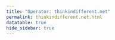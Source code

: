 ```yaml
---
title: "Operator: thinkindifferent.net"
permalink: thinkindifferent.net.html
datatable: true
hide_sidebar: true
---
```


<div>                        <script type="text/javascript">window.PlotlyConfig = {MathJaxConfig: 'local'};</script>
        <script src="https://cdn.plot.ly/plotly-latest.min.js"></script>                <div id="beed78d5-9314-4ad2-8fa7-73474fcd29b1" class="plotly-graph-div" style="height:100%; width:100%;"></div>            <script type="text/javascript">                                    window.PLOTLYENV=window.PLOTLYENV || {};                                    if (document.getElementById("beed78d5-9314-4ad2-8fa7-73474fcd29b1")) {                    Plotly.newPlot(                        "beed78d5-9314-4ad2-8fa7-73474fcd29b1",                        [{"name": "exit probability (%)", "type": "scatter", "x": ["2020-06-29T13:00:00", "2020-06-30T23:00:00", "2020-07-01T23:00:00", "2020-07-02T23:00:00", "2020-07-03T23:00:00", "2020-07-04T23:00:00", "2020-07-05T23:00:00", "2020-07-06T23:00:00", "2020-07-07T23:00:00", "2020-07-08T23:00:00", "2020-07-09T23:00:00", "2020-07-10T23:00:00", "2020-07-11T23:00:00", "2020-07-12T23:00:00", "2020-07-13T23:00:00", "2020-07-14T23:00:00", "2020-07-15T23:00:00", "2020-07-16T23:00:00", "2020-07-17T23:00:00", "2020-07-18T23:00:00", "2020-07-19T00:00:00", "2020-07-20T00:00:00", "2020-07-21T00:00:00", "2020-07-22T00:00:00", "2020-07-23T00:00:00", "2020-07-24T00:00:00", "2020-07-25T23:00:00", "2020-07-26T23:00:00", "2020-07-27T23:00:00", "2020-07-28T23:00:00", "2020-07-29T23:00:00", "2020-07-30T23:00:00", "2020-07-31T22:00:00", "2020-08-01T22:00:00", "2020-08-02T20:00:00", "2020-08-03T21:00:00", "2020-08-04T09:00:00", "2020-08-04T20:00:00", "2020-08-05T22:00:00", "2020-08-06T07:00:00", "2020-08-07T16:00:00", "2020-08-08T07:00:00", "2020-08-09T22:00:00", "2020-08-10T15:00:00", "2020-08-11T15:00:00", "2020-08-12T17:00:00", "2020-08-13T15:00:00", "2020-08-14T10:00:00", "2020-08-15T06:00:00", "2020-08-16T07:00:00", "2020-08-17T19:00:00", "2020-08-18T16:00:00", "2020-08-19T15:00:00", "2020-08-20T15:00:00", "2020-08-21T06:00:00", "2020-08-22T19:00:00", "2020-08-23T09:00:00", "2020-08-24T18:00:00", "2020-08-25T15:00:00", "2020-08-26T18:00:00", "2020-08-27T14:00:00", "2020-08-28T20:00:00", "2020-08-29T12:00:00", "2020-08-30T12:00:00", "2020-08-31T19:00:00", "2020-09-01T14:00:00", "2020-09-02T08:00:00", "2020-09-03T08:00:00", "2020-09-04T10:00:00", "2020-09-05T06:00:00", "2020-09-06T12:00:00", "2020-09-08T13:00:00", "2020-09-09T18:00:00", "2020-09-10T18:00:00", "2020-09-11T10:00:00", "2020-09-12T06:00:00", "2020-09-13T06:00:00", "2020-09-14T15:00:00", "2020-09-15T14:00:00", "2020-09-16T14:00:00", "2020-09-17T16:00:00", "2020-09-18T06:00:00", "2020-09-19T15:00:00", "2020-09-20T07:00:00", "2020-09-21T16:00:00", "2020-09-22T17:00:00", "2020-12-01T16:00:00", "2020-12-02T16:00:00", "2020-12-03T17:00:00", "2020-12-04T20:00:00", "2020-12-05T15:00:00", "2020-12-06T17:00:00", "2020-12-07T17:00:00", "2020-12-09T16:00:00", "2020-12-10T16:00:00", "2020-12-11T20:00:00", "2020-12-12T07:00:00", "2020-12-13T09:00:00", "2020-12-14T17:00:00", "2020-12-16T19:00:00", "2020-12-19T10:00:00", "2020-12-20T13:00:00", "2020-12-22T22:00:00", "2020-12-24T12:00:00", "2020-12-25T12:00:00", "2020-12-26T11:00:00", "2020-12-27T21:00:00", "2020-12-28T12:00:00", "2020-12-29T10:00:00", "2020-12-30T22:00:00", "2020-12-31T14:00:00", "2021-01-01T11:00:00", "2021-01-02T08:00:00", "2021-01-03T11:00:00", "2021-01-04T09:00:00", "2021-01-05T10:00:00", "2021-01-07T16:00:00", "2021-01-08T19:00:00", "2021-01-09T14:00:00", "2021-01-10T17:00:00", "2021-01-11T15:00:00", "2021-01-12T17:00:00", "2021-01-13T17:00:00", "2021-01-14T23:00:00", "2021-01-15T16:00:00", "2021-01-16T16:00:00", "2021-01-17T08:00:00", "2021-01-18T16:00:00", "2021-01-19T18:00:00", "2021-01-20T17:00:00", "2021-01-21T19:00:00", "2021-01-22T17:00:00", "2021-01-23T08:00:00", "2021-01-24T08:00:00", "2021-01-25T17:00:00", "2021-01-26T16:00:00", "2021-01-27T18:00:00", "2021-01-28T22:00:00", "2021-01-29T21:00:00", "2021-01-30T06:00:00", "2021-01-31T09:00:00", "2021-02-01T19:00:00", "2021-02-02T19:00:00", "2021-02-03T17:00:00", "2021-02-04T19:00:00", "2021-02-05T20:00:00", "2021-02-06T08:00:00", "2021-02-07T08:00:00", "2021-02-08T17:00:00", "2021-02-09T20:00:00", "2021-02-10T20:00:00", "2021-02-11T17:00:00", "2021-02-12T17:00:00", "2021-02-13T09:00:00", "2021-02-14T17:00:00", "2021-02-15T18:00:00", "2021-02-16T16:00:00", "2021-02-17T17:00:00", "2021-02-18T18:00:00", "2021-02-19T20:00:00", "2021-02-20T08:00:00", "2021-02-21T19:00:00", "2021-02-22T15:00:00", "2021-02-23T19:00:00", "2021-02-24T18:00:00", "2021-02-25T20:00:00", "2021-02-26T19:00:00", "2021-02-27T09:00:00", "2021-02-28T09:00:00", "2021-03-01T17:00:00", "2021-03-02T18:00:00", "2021-03-03T19:00:00", "2021-03-04T20:00:00", "2021-03-05T14:00:00", "2021-03-06T08:00:00", "2021-03-07T10:00:00", "2021-03-08T20:00:00", "2021-03-09T21:00:00", "2021-03-10T18:00:00", "2021-03-11T20:00:00", "2021-03-13T10:00:00", "2021-03-14T09:00:00", "2021-03-15T17:00:00", "2021-03-16T17:00:00", "2021-03-17T19:00:00", "2021-03-18T18:00:00", "2021-03-19T23:00:00", "2021-03-20T17:00:00", "2021-03-21T08:00:00", "2021-03-22T19:00:00", "2021-03-23T19:00:00", "2021-03-24T18:00:00", "2021-03-25T20:00:00", "2021-03-26T21:00:00", "2021-03-27T07:00:00", "2021-03-28T09:00:00", "2021-03-29T18:00:00", "2021-03-30T17:00:00", "2021-03-31T18:00:00", "2021-04-01T17:00:00", "2021-04-02T18:00:00", "2021-04-03T10:00:00", "2021-04-04T17:00:00", "2021-04-05T09:00:00", "2021-04-06T16:00:00", "2021-04-07T19:00:00", "2021-04-08T15:00:00", "2021-04-09T16:00:00", "2021-04-10T07:00:00", "2021-04-11T07:00:00", "2021-04-12T16:00:00", "2021-04-13T14:00:00", "2021-04-14T16:00:00", "2021-04-15T14:00:00", "2021-04-16T17:00:00", "2021-04-17T06:00:00", "2021-04-18T15:00:00", "2021-04-19T15:00:00", "2021-04-20T16:00:00", "2021-04-21T15:00:00"], "xaxis": "x", "y": [0.0, null, null, null, null, null, null, null, null, null, null, null, null, null, null, null, null, null, null, null, null, null, null, null, null, null, null, null, null, null, null, null, null, null, null, null, null, null, null, 0.0, null, 0.0, null, null, null, null, null, null, 0.0, 0.0, null, null, null, null, 0.0, null, 0.0, null, null, null, null, null, null, null, null, null, 0.0, null, null, 0.0, null, null, null, null, null, 0.0, 0.0, null, null, null, null, null, null, null, null, null, 0.0, 0.0, 0.0, 0.0, 0.0, 0.0, 0.0, 0.0, 0.0, 0.0, 0.0, 0.0, 0.0, 0.0, 0.0, 0.0, 0.0, 0.0, 0.0, 0.0, 0.0, 0.0, 0.0, 0.0, 0.0, 0.0, 0.0, 0.0, 0.0, 0.0, 0.0, 0.0, 0.0, 0.0, 0.0, 0.0, 0.0, 0.0, 0.0, 0.0, 0.0, 0.0, 0.0, 0.0, 0.0, 0.0, 0.0, 0.0, 0.0, 0.0, 0.0, 0.0, 0.0, 0.0, 0.0, 0.0, 0.0, 0.0, 0.0, 0.0, 0.0, 0.0, 0.0, 0.0, 0.0, 0.0, 0.0, 0.0, 0.0, 0.0, 0.0, 0.0, 0.0, 0.0, 0.0, 0.0, 0.0, 0.0, 0.0, 0.0, 0.0, 0.0, 0.0, 0.0, 0.0, 0.0, 0.0, 0.0, 0.0, 0.0, 0.0, 0.0, 0.0, 0.0, 0.0, 0.0, 0.0, 0.0, 0.0, 0.0, 0.0, 0.0, 0.0, 0.0, 0.0, 0.0, 0.0, 0.0, 0.0, 0.0, 0.0, 0.0, 0.0, 0.0, 0.0, 0.0, 0.0, 0.0, 0.0, 0.0, 0.0, 0.0, 0.0, 0.0, 0.0, 0.0, 0.0, 0.0, 0.0, 0.0, 0.0, 0.0, 0.0, 0.0], "yaxis": "y"}, {"name": "guard probability (%)", "type": "scatter", "x": ["2020-06-29T13:00:00", "2020-06-30T23:00:00", "2020-07-01T23:00:00", "2020-07-02T23:00:00", "2020-07-03T23:00:00", "2020-07-04T23:00:00", "2020-07-05T23:00:00", "2020-07-06T23:00:00", "2020-07-07T23:00:00", "2020-07-08T23:00:00", "2020-07-09T23:00:00", "2020-07-10T23:00:00", "2020-07-11T23:00:00", "2020-07-12T23:00:00", "2020-07-13T23:00:00", "2020-07-14T23:00:00", "2020-07-15T23:00:00", "2020-07-16T23:00:00", "2020-07-17T23:00:00", "2020-07-18T23:00:00", "2020-07-19T00:00:00", "2020-07-20T00:00:00", "2020-07-21T00:00:00", "2020-07-22T00:00:00", "2020-07-23T00:00:00", "2020-07-24T00:00:00", "2020-07-25T23:00:00", "2020-07-26T23:00:00", "2020-07-27T23:00:00", "2020-07-28T23:00:00", "2020-07-29T23:00:00", "2020-07-30T23:00:00", "2020-07-31T22:00:00", "2020-08-01T22:00:00", "2020-08-02T20:00:00", "2020-08-03T21:00:00", "2020-08-04T09:00:00", "2020-08-04T20:00:00", "2020-08-05T22:00:00", "2020-08-06T07:00:00", "2020-08-07T16:00:00", "2020-08-08T07:00:00", "2020-08-09T22:00:00", "2020-08-10T15:00:00", "2020-08-11T15:00:00", "2020-08-12T17:00:00", "2020-08-13T15:00:00", "2020-08-14T10:00:00", "2020-08-15T06:00:00", "2020-08-16T07:00:00", "2020-08-17T19:00:00", "2020-08-18T16:00:00", "2020-08-19T15:00:00", "2020-08-20T15:00:00", "2020-08-21T06:00:00", "2020-08-22T19:00:00", "2020-08-23T09:00:00", "2020-08-24T18:00:00", "2020-08-25T15:00:00", "2020-08-26T18:00:00", "2020-08-27T14:00:00", "2020-08-28T20:00:00", "2020-08-29T12:00:00", "2020-08-30T12:00:00", "2020-08-31T19:00:00", "2020-09-01T14:00:00", "2020-09-02T08:00:00", "2020-09-03T08:00:00", "2020-09-04T10:00:00", "2020-09-05T06:00:00", "2020-09-06T12:00:00", "2020-09-08T13:00:00", "2020-09-09T18:00:00", "2020-09-10T18:00:00", "2020-09-11T10:00:00", "2020-09-12T06:00:00", "2020-09-13T06:00:00", "2020-09-14T15:00:00", "2020-09-15T14:00:00", "2020-09-16T14:00:00", "2020-09-17T16:00:00", "2020-09-18T06:00:00", "2020-09-19T15:00:00", "2020-09-20T07:00:00", "2020-09-21T16:00:00", "2020-09-22T17:00:00", "2020-12-01T16:00:00", "2020-12-02T16:00:00", "2020-12-03T17:00:00", "2020-12-04T20:00:00", "2020-12-05T15:00:00", "2020-12-06T17:00:00", "2020-12-07T17:00:00", "2020-12-09T16:00:00", "2020-12-10T16:00:00", "2020-12-11T20:00:00", "2020-12-12T07:00:00", "2020-12-13T09:00:00", "2020-12-14T17:00:00", "2020-12-16T19:00:00", "2020-12-19T10:00:00", "2020-12-20T13:00:00", "2020-12-22T22:00:00", "2020-12-24T12:00:00", "2020-12-25T12:00:00", "2020-12-26T11:00:00", "2020-12-27T21:00:00", "2020-12-28T12:00:00", "2020-12-29T10:00:00", "2020-12-30T22:00:00", "2020-12-31T14:00:00", "2021-01-01T11:00:00", "2021-01-02T08:00:00", "2021-01-03T11:00:00", "2021-01-04T09:00:00", "2021-01-05T10:00:00", "2021-01-07T16:00:00", "2021-01-08T19:00:00", "2021-01-09T14:00:00", "2021-01-10T17:00:00", "2021-01-11T15:00:00", "2021-01-12T17:00:00", "2021-01-13T17:00:00", "2021-01-14T23:00:00", "2021-01-15T16:00:00", "2021-01-16T16:00:00", "2021-01-17T08:00:00", "2021-01-18T16:00:00", "2021-01-19T18:00:00", "2021-01-20T17:00:00", "2021-01-21T19:00:00", "2021-01-22T17:00:00", "2021-01-23T08:00:00", "2021-01-24T08:00:00", "2021-01-25T17:00:00", "2021-01-26T16:00:00", "2021-01-27T18:00:00", "2021-01-28T22:00:00", "2021-01-29T21:00:00", "2021-01-30T06:00:00", "2021-01-31T09:00:00", "2021-02-01T19:00:00", "2021-02-02T19:00:00", "2021-02-03T17:00:00", "2021-02-04T19:00:00", "2021-02-05T20:00:00", "2021-02-06T08:00:00", "2021-02-07T08:00:00", "2021-02-08T17:00:00", "2021-02-09T20:00:00", "2021-02-10T20:00:00", "2021-02-11T17:00:00", "2021-02-12T17:00:00", "2021-02-13T09:00:00", "2021-02-14T17:00:00", "2021-02-15T18:00:00", "2021-02-16T16:00:00", "2021-02-17T17:00:00", "2021-02-18T18:00:00", "2021-02-19T20:00:00", "2021-02-20T08:00:00", "2021-02-21T19:00:00", "2021-02-22T15:00:00", "2021-02-23T19:00:00", "2021-02-24T18:00:00", "2021-02-25T20:00:00", "2021-02-26T19:00:00", "2021-02-27T09:00:00", "2021-02-28T09:00:00", "2021-03-01T17:00:00", "2021-03-02T18:00:00", "2021-03-03T19:00:00", "2021-03-04T20:00:00", "2021-03-05T14:00:00", "2021-03-06T08:00:00", "2021-03-07T10:00:00", "2021-03-08T20:00:00", "2021-03-09T21:00:00", "2021-03-10T18:00:00", "2021-03-11T20:00:00", "2021-03-13T10:00:00", "2021-03-14T09:00:00", "2021-03-15T17:00:00", "2021-03-16T17:00:00", "2021-03-17T19:00:00", "2021-03-18T18:00:00", "2021-03-19T23:00:00", "2021-03-20T17:00:00", "2021-03-21T08:00:00", "2021-03-22T19:00:00", "2021-03-23T19:00:00", "2021-03-24T18:00:00", "2021-03-25T20:00:00", "2021-03-26T21:00:00", "2021-03-27T07:00:00", "2021-03-28T09:00:00", "2021-03-29T18:00:00", "2021-03-30T17:00:00", "2021-03-31T18:00:00", "2021-04-01T17:00:00", "2021-04-02T18:00:00", "2021-04-03T10:00:00", "2021-04-04T17:00:00", "2021-04-05T09:00:00", "2021-04-06T16:00:00", "2021-04-07T19:00:00", "2021-04-08T15:00:00", "2021-04-09T16:00:00", "2021-04-10T07:00:00", "2021-04-11T07:00:00", "2021-04-12T16:00:00", "2021-04-13T14:00:00", "2021-04-14T16:00:00", "2021-04-15T14:00:00", "2021-04-16T17:00:00", "2021-04-17T06:00:00", "2021-04-18T15:00:00", "2021-04-19T15:00:00", "2021-04-20T16:00:00", "2021-04-21T15:00:00"], "xaxis": "x", "y": [0.0, null, null, null, null, null, null, null, null, null, null, null, null, null, null, null, null, null, null, null, null, null, null, null, null, null, null, null, null, null, null, null, null, null, null, null, null, null, null, 0.0, null, 0.0, null, null, null, null, null, null, 0.0, 0.0, null, null, null, null, 0.0, null, 0.0, null, null, null, null, null, null, null, null, null, 0.0, null, null, 0.0, null, null, null, null, null, 0.0, 0.0, null, null, null, null, null, null, null, null, null, 0.0, 0.0, 0.0, 0.0, 0.0, 0.0, 0.0, 0.0, 0.0, 0.0, 0.0, 0.0, 0.0, 0.0, 0.0, 0.0, 0.0, 0.0, 0.0, 0.0, 0.0, 0.0, 0.0, 0.0, 0.0, 0.0, 0.0, 0.0, 0.0, 0.0, 0.0, 0.0, 0.0, 0.0, 0.0, 0.0, 0.0, 0.0, 0.0, 0.0, 0.0, 0.0, 0.0, 0.0, 0.0, 0.0, 0.0, 0.0, 0.0, 0.0, 0.0, 0.0, 0.0, 0.0, 0.0, 0.0, 0.0, 0.0, 0.0, 0.0, 0.0, 0.0, 0.0, 0.0, 0.0, 0.0, 0.0, 0.0, 0.0, 0.0, 0.0, 0.0, 0.0, 0.0, 0.0, 0.0, 0.0, 0.0, 0.0, 0.0, 0.0, 0.0, 0.0, 0.0, 0.0, 0.0, 0.0, 0.0, 0.0, 0.0, 0.0, 0.0, 0.0, 0.0, 0.0, 0.0, 0.0, 0.0, 0.0, 0.0, 0.0, 0.0, 0.0, 0.0, 0.0, 0.0, 0.0, 0.0, 0.0, 0.0, 0.0, 0.0, 0.0, 0.0, 0.0, 0.0, 0.0, 0.0, 0.0, 0.0, 0.0, 0.0, 0.0, 0.0, 0.0, 0.0, 0.0, 0.0, 0.0, 0.0, 0.0, 0.0, 0.0, 0.0], "yaxis": "y"}, {"name": "advertised bandwidth", "type": "scatter", "x": ["2020-06-29T13:00:00", "2020-06-30T23:00:00", "2020-07-01T23:00:00", "2020-07-02T23:00:00", "2020-07-03T23:00:00", "2020-07-04T23:00:00", "2020-07-05T23:00:00", "2020-07-06T23:00:00", "2020-07-07T23:00:00", "2020-07-08T23:00:00", "2020-07-09T23:00:00", "2020-07-10T23:00:00", "2020-07-11T23:00:00", "2020-07-12T23:00:00", "2020-07-13T23:00:00", "2020-07-14T23:00:00", "2020-07-15T23:00:00", "2020-07-16T23:00:00", "2020-07-17T23:00:00", "2020-07-18T23:00:00", "2020-07-19T00:00:00", "2020-07-20T00:00:00", "2020-07-21T00:00:00", "2020-07-22T00:00:00", "2020-07-23T00:00:00", "2020-07-24T00:00:00", "2020-07-25T23:00:00", "2020-07-26T23:00:00", "2020-07-27T23:00:00", "2020-07-28T23:00:00", "2020-07-29T23:00:00", "2020-07-30T23:00:00", "2020-07-31T22:00:00", "2020-08-01T22:00:00", "2020-08-02T20:00:00", "2020-08-03T21:00:00", "2020-08-04T09:00:00", "2020-08-04T20:00:00", "2020-08-05T22:00:00", "2020-08-06T07:00:00", "2020-08-07T16:00:00", "2020-08-08T07:00:00", "2020-08-09T22:00:00", "2020-08-10T15:00:00", "2020-08-11T15:00:00", "2020-08-12T17:00:00", "2020-08-13T15:00:00", "2020-08-14T10:00:00", "2020-08-15T06:00:00", "2020-08-16T07:00:00", "2020-08-17T19:00:00", "2020-08-18T16:00:00", "2020-08-19T15:00:00", "2020-08-20T15:00:00", "2020-08-21T06:00:00", "2020-08-22T19:00:00", "2020-08-23T09:00:00", "2020-08-24T18:00:00", "2020-08-25T15:00:00", "2020-08-26T18:00:00", "2020-08-27T14:00:00", "2020-08-28T20:00:00", "2020-08-29T12:00:00", "2020-08-30T12:00:00", "2020-08-31T19:00:00", "2020-09-01T14:00:00", "2020-09-02T08:00:00", "2020-09-03T08:00:00", "2020-09-04T10:00:00", "2020-09-05T06:00:00", "2020-09-06T12:00:00", "2020-09-08T13:00:00", "2020-09-09T18:00:00", "2020-09-10T18:00:00", "2020-09-11T10:00:00", "2020-09-12T06:00:00", "2020-09-13T06:00:00", "2020-09-14T15:00:00", "2020-09-15T14:00:00", "2020-09-16T14:00:00", "2020-09-17T16:00:00", "2020-09-18T06:00:00", "2020-09-19T15:00:00", "2020-09-20T07:00:00", "2020-09-21T16:00:00", "2020-09-22T17:00:00", "2020-12-01T16:00:00", "2020-12-02T16:00:00", "2020-12-03T17:00:00", "2020-12-04T20:00:00", "2020-12-05T15:00:00", "2020-12-06T17:00:00", "2020-12-07T17:00:00", "2020-12-09T16:00:00", "2020-12-10T16:00:00", "2020-12-11T20:00:00", "2020-12-12T07:00:00", "2020-12-13T09:00:00", "2020-12-14T17:00:00", "2020-12-16T19:00:00", "2020-12-19T10:00:00", "2020-12-20T13:00:00", "2020-12-22T22:00:00", "2020-12-24T12:00:00", "2020-12-25T12:00:00", "2020-12-26T11:00:00", "2020-12-27T21:00:00", "2020-12-28T12:00:00", "2020-12-29T10:00:00", "2020-12-30T22:00:00", "2020-12-31T14:00:00", "2021-01-01T11:00:00", "2021-01-02T08:00:00", "2021-01-03T11:00:00", "2021-01-04T09:00:00", "2021-01-05T10:00:00", "2021-01-07T16:00:00", "2021-01-08T19:00:00", "2021-01-09T14:00:00", "2021-01-10T17:00:00", "2021-01-11T15:00:00", "2021-01-12T17:00:00", "2021-01-13T17:00:00", "2021-01-14T23:00:00", "2021-01-15T16:00:00", "2021-01-16T16:00:00", "2021-01-17T08:00:00", "2021-01-18T16:00:00", "2021-01-19T18:00:00", "2021-01-20T17:00:00", "2021-01-21T19:00:00", "2021-01-22T17:00:00", "2021-01-23T08:00:00", "2021-01-24T08:00:00", "2021-01-25T17:00:00", "2021-01-26T16:00:00", "2021-01-27T18:00:00", "2021-01-28T22:00:00", "2021-01-29T21:00:00", "2021-01-30T06:00:00", "2021-01-31T09:00:00", "2021-02-01T19:00:00", "2021-02-02T19:00:00", "2021-02-03T17:00:00", "2021-02-04T19:00:00", "2021-02-05T20:00:00", "2021-02-06T08:00:00", "2021-02-07T08:00:00", "2021-02-08T17:00:00", "2021-02-09T20:00:00", "2021-02-10T20:00:00", "2021-02-11T17:00:00", "2021-02-12T17:00:00", "2021-02-13T09:00:00", "2021-02-14T17:00:00", "2021-02-15T18:00:00", "2021-02-16T16:00:00", "2021-02-17T17:00:00", "2021-02-18T18:00:00", "2021-02-19T20:00:00", "2021-02-20T08:00:00", "2021-02-21T19:00:00", "2021-02-22T15:00:00", "2021-02-23T19:00:00", "2021-02-24T18:00:00", "2021-02-25T20:00:00", "2021-02-26T19:00:00", "2021-02-27T09:00:00", "2021-02-28T09:00:00", "2021-03-01T17:00:00", "2021-03-02T18:00:00", "2021-03-03T19:00:00", "2021-03-04T20:00:00", "2021-03-05T14:00:00", "2021-03-06T08:00:00", "2021-03-07T10:00:00", "2021-03-08T20:00:00", "2021-03-09T21:00:00", "2021-03-10T18:00:00", "2021-03-11T20:00:00", "2021-03-13T10:00:00", "2021-03-14T09:00:00", "2021-03-15T17:00:00", "2021-03-16T17:00:00", "2021-03-17T19:00:00", "2021-03-18T18:00:00", "2021-03-19T23:00:00", "2021-03-20T17:00:00", "2021-03-21T08:00:00", "2021-03-22T19:00:00", "2021-03-23T19:00:00", "2021-03-24T18:00:00", "2021-03-25T20:00:00", "2021-03-26T21:00:00", "2021-03-27T07:00:00", "2021-03-28T09:00:00", "2021-03-29T18:00:00", "2021-03-30T17:00:00", "2021-03-31T18:00:00", "2021-04-01T17:00:00", "2021-04-02T18:00:00", "2021-04-03T10:00:00", "2021-04-04T17:00:00", "2021-04-05T09:00:00", "2021-04-06T16:00:00", "2021-04-07T19:00:00", "2021-04-08T15:00:00", "2021-04-09T16:00:00", "2021-04-10T07:00:00", "2021-04-11T07:00:00", "2021-04-12T16:00:00", "2021-04-13T14:00:00", "2021-04-14T16:00:00", "2021-04-15T14:00:00", "2021-04-16T17:00:00", "2021-04-17T06:00:00", "2021-04-18T15:00:00", "2021-04-19T15:00:00", "2021-04-20T16:00:00", "2021-04-21T15:00:00"], "xaxis": "x", "y": [0.0, 0.01, 0.01, 0.02, 0.02, 0.02, 0.02, 0.02, 0.02, 0.02, 0.02, 0.02, 0.02, 0.02, 0.02, 0.02, 0.02, 0.02, 0.03, 0.03, 0.03, 0.03, 0.03, 0.03, 0.03, 0.03, 0.03, 0.03, 0.03, 0.03, 0.03, 0.03, 0.03, 0.03, 0.03, 0.03, 0.03, 0.03, 0.03, 0.03, 0.03, 0.03, 0.03, 0.03, 0.03, 0.03, 0.03, 0.03, 0.03, 0.03, 0.03, 0.03, 0.03, 0.03, 0.03, 0.03, 0.03, 0.02, 0.02, 0.03, 0.03, 0.03, 0.03, 0.03, 0.03, 0.03, 0.03, 0.03, 0.03, 0.03, 0.03, 0.03, 0.03, 0.04, 0.04, 0.04, 0.04, 0.04, 0.03, 0.03, 0.03, 0.03, 0.03, 0.03, 0.03, 0.03, 0.0, 0.0, 0.0, 0.0, 0.0, 0.0, 0.0, 0.0, 0.0, 0.0, 0.0, 0.0, 0.0, 0.0, 0.0, 0.0, 0.0, 0.0, 0.0, 0.0, 0.0, 0.0, 0.0, 0.0, 0.0, 0.0, 0.0, 0.0, 0.0, 0.0, 0.0, 0.0, 0.0, 0.0, 0.0, 0.0, 0.0, 0.0, 0.0, 0.0, 0.0, 0.0, 0.0, 0.0, 0.0, 0.0, 0.0, 0.0, 0.0, 0.0, 0.0, 0.0, 0.0, 0.0, 0.0, 0.0, 0.0, 0.0, 0.0, 0.0, 0.0, 0.0, 0.0, 0.0, 0.0, 0.0, 0.0, 0.0, 0.0, 0.0, 0.0, 0.0, 0.0, 0.0, 0.0, 0.0, 0.0, 0.0, 0.0, 0.0, 0.0, 0.0, 0.0, 0.0, 0.0, 0.0, 0.0, 0.0, 0.0, 0.0, 0.0, 0.0, 0.0, 0.0, 0.0, 0.0, 0.0, 0.0, 0.0, 0.0, 0.0, 0.0, 0.0, 0.0, 0.0, 0.0, 0.0, 0.0, 0.0, 0.0, 0.0, 0.0, 0.0, 0.0, 0.0, 0.0, 0.0, 0.0, 0.0, 0.0, 0.0, 0.0, 0.0, 0.0, 0.0, 0.0, 0.0, 0.0, 0.0, 0.0, 0.0, 0.0, 0.0, 0.0], "yaxis": "y2"}],                        {"hovermode": "x", "template": {"data": {"bar": [{"error_x": {"color": "#2a3f5f"}, "error_y": {"color": "#2a3f5f"}, "marker": {"line": {"color": "#E5ECF6", "width": 0.5}}, "type": "bar"}], "barpolar": [{"marker": {"line": {"color": "#E5ECF6", "width": 0.5}}, "type": "barpolar"}], "carpet": [{"aaxis": {"endlinecolor": "#2a3f5f", "gridcolor": "white", "linecolor": "white", "minorgridcolor": "white", "startlinecolor": "#2a3f5f"}, "baxis": {"endlinecolor": "#2a3f5f", "gridcolor": "white", "linecolor": "white", "minorgridcolor": "white", "startlinecolor": "#2a3f5f"}, "type": "carpet"}], "choropleth": [{"colorbar": {"outlinewidth": 0, "ticks": ""}, "type": "choropleth"}], "contour": [{"colorbar": {"outlinewidth": 0, "ticks": ""}, "colorscale": [[0.0, "#0d0887"], [0.1111111111111111, "#46039f"], [0.2222222222222222, "#7201a8"], [0.3333333333333333, "#9c179e"], [0.4444444444444444, "#bd3786"], [0.5555555555555556, "#d8576b"], [0.6666666666666666, "#ed7953"], [0.7777777777777778, "#fb9f3a"], [0.8888888888888888, "#fdca26"], [1.0, "#f0f921"]], "type": "contour"}], "contourcarpet": [{"colorbar": {"outlinewidth": 0, "ticks": ""}, "type": "contourcarpet"}], "heatmap": [{"colorbar": {"outlinewidth": 0, "ticks": ""}, "colorscale": [[0.0, "#0d0887"], [0.1111111111111111, "#46039f"], [0.2222222222222222, "#7201a8"], [0.3333333333333333, "#9c179e"], [0.4444444444444444, "#bd3786"], [0.5555555555555556, "#d8576b"], [0.6666666666666666, "#ed7953"], [0.7777777777777778, "#fb9f3a"], [0.8888888888888888, "#fdca26"], [1.0, "#f0f921"]], "type": "heatmap"}], "heatmapgl": [{"colorbar": {"outlinewidth": 0, "ticks": ""}, "colorscale": [[0.0, "#0d0887"], [0.1111111111111111, "#46039f"], [0.2222222222222222, "#7201a8"], [0.3333333333333333, "#9c179e"], [0.4444444444444444, "#bd3786"], [0.5555555555555556, "#d8576b"], [0.6666666666666666, "#ed7953"], [0.7777777777777778, "#fb9f3a"], [0.8888888888888888, "#fdca26"], [1.0, "#f0f921"]], "type": "heatmapgl"}], "histogram": [{"marker": {"colorbar": {"outlinewidth": 0, "ticks": ""}}, "type": "histogram"}], "histogram2d": [{"colorbar": {"outlinewidth": 0, "ticks": ""}, "colorscale": [[0.0, "#0d0887"], [0.1111111111111111, "#46039f"], [0.2222222222222222, "#7201a8"], [0.3333333333333333, "#9c179e"], [0.4444444444444444, "#bd3786"], [0.5555555555555556, "#d8576b"], [0.6666666666666666, "#ed7953"], [0.7777777777777778, "#fb9f3a"], [0.8888888888888888, "#fdca26"], [1.0, "#f0f921"]], "type": "histogram2d"}], "histogram2dcontour": [{"colorbar": {"outlinewidth": 0, "ticks": ""}, "colorscale": [[0.0, "#0d0887"], [0.1111111111111111, "#46039f"], [0.2222222222222222, "#7201a8"], [0.3333333333333333, "#9c179e"], [0.4444444444444444, "#bd3786"], [0.5555555555555556, "#d8576b"], [0.6666666666666666, "#ed7953"], [0.7777777777777778, "#fb9f3a"], [0.8888888888888888, "#fdca26"], [1.0, "#f0f921"]], "type": "histogram2dcontour"}], "mesh3d": [{"colorbar": {"outlinewidth": 0, "ticks": ""}, "type": "mesh3d"}], "parcoords": [{"line": {"colorbar": {"outlinewidth": 0, "ticks": ""}}, "type": "parcoords"}], "pie": [{"automargin": true, "type": "pie"}], "scatter": [{"marker": {"colorbar": {"outlinewidth": 0, "ticks": ""}}, "type": "scatter"}], "scatter3d": [{"line": {"colorbar": {"outlinewidth": 0, "ticks": ""}}, "marker": {"colorbar": {"outlinewidth": 0, "ticks": ""}}, "type": "scatter3d"}], "scattercarpet": [{"marker": {"colorbar": {"outlinewidth": 0, "ticks": ""}}, "type": "scattercarpet"}], "scattergeo": [{"marker": {"colorbar": {"outlinewidth": 0, "ticks": ""}}, "type": "scattergeo"}], "scattergl": [{"marker": {"colorbar": {"outlinewidth": 0, "ticks": ""}}, "type": "scattergl"}], "scattermapbox": [{"marker": {"colorbar": {"outlinewidth": 0, "ticks": ""}}, "type": "scattermapbox"}], "scatterpolar": [{"marker": {"colorbar": {"outlinewidth": 0, "ticks": ""}}, "type": "scatterpolar"}], "scatterpolargl": [{"marker": {"colorbar": {"outlinewidth": 0, "ticks": ""}}, "type": "scatterpolargl"}], "scatterternary": [{"marker": {"colorbar": {"outlinewidth": 0, "ticks": ""}}, "type": "scatterternary"}], "surface": [{"colorbar": {"outlinewidth": 0, "ticks": ""}, "colorscale": [[0.0, "#0d0887"], [0.1111111111111111, "#46039f"], [0.2222222222222222, "#7201a8"], [0.3333333333333333, "#9c179e"], [0.4444444444444444, "#bd3786"], [0.5555555555555556, "#d8576b"], [0.6666666666666666, "#ed7953"], [0.7777777777777778, "#fb9f3a"], [0.8888888888888888, "#fdca26"], [1.0, "#f0f921"]], "type": "surface"}], "table": [{"cells": {"fill": {"color": "#EBF0F8"}, "line": {"color": "white"}}, "header": {"fill": {"color": "#C8D4E3"}, "line": {"color": "white"}}, "type": "table"}]}, "layout": {"annotationdefaults": {"arrowcolor": "#2a3f5f", "arrowhead": 0, "arrowwidth": 1}, "autotypenumbers": "strict", "coloraxis": {"colorbar": {"outlinewidth": 0, "ticks": ""}}, "colorscale": {"diverging": [[0, "#8e0152"], [0.1, "#c51b7d"], [0.2, "#de77ae"], [0.3, "#f1b6da"], [0.4, "#fde0ef"], [0.5, "#f7f7f7"], [0.6, "#e6f5d0"], [0.7, "#b8e186"], [0.8, "#7fbc41"], [0.9, "#4d9221"], [1, "#276419"]], "sequential": [[0.0, "#0d0887"], [0.1111111111111111, "#46039f"], [0.2222222222222222, "#7201a8"], [0.3333333333333333, "#9c179e"], [0.4444444444444444, "#bd3786"], [0.5555555555555556, "#d8576b"], [0.6666666666666666, "#ed7953"], [0.7777777777777778, "#fb9f3a"], [0.8888888888888888, "#fdca26"], [1.0, "#f0f921"]], "sequentialminus": [[0.0, "#0d0887"], [0.1111111111111111, "#46039f"], [0.2222222222222222, "#7201a8"], [0.3333333333333333, "#9c179e"], [0.4444444444444444, "#bd3786"], [0.5555555555555556, "#d8576b"], [0.6666666666666666, "#ed7953"], [0.7777777777777778, "#fb9f3a"], [0.8888888888888888, "#fdca26"], [1.0, "#f0f921"]]}, "colorway": ["#636efa", "#EF553B", "#00cc96", "#ab63fa", "#FFA15A", "#19d3f3", "#FF6692", "#B6E880", "#FF97FF", "#FECB52"], "font": {"color": "#2a3f5f"}, "geo": {"bgcolor": "white", "lakecolor": "white", "landcolor": "#E5ECF6", "showlakes": true, "showland": true, "subunitcolor": "white"}, "hoverlabel": {"align": "left"}, "hovermode": "closest", "mapbox": {"style": "light"}, "paper_bgcolor": "white", "plot_bgcolor": "#E5ECF6", "polar": {"angularaxis": {"gridcolor": "white", "linecolor": "white", "ticks": ""}, "bgcolor": "#E5ECF6", "radialaxis": {"gridcolor": "white", "linecolor": "white", "ticks": ""}}, "scene": {"xaxis": {"backgroundcolor": "#E5ECF6", "gridcolor": "white", "gridwidth": 2, "linecolor": "white", "showbackground": true, "ticks": "", "zerolinecolor": "white"}, "yaxis": {"backgroundcolor": "#E5ECF6", "gridcolor": "white", "gridwidth": 2, "linecolor": "white", "showbackground": true, "ticks": "", "zerolinecolor": "white"}, "zaxis": {"backgroundcolor": "#E5ECF6", "gridcolor": "white", "gridwidth": 2, "linecolor": "white", "showbackground": true, "ticks": "", "zerolinecolor": "white"}}, "shapedefaults": {"line": {"color": "#2a3f5f"}}, "ternary": {"aaxis": {"gridcolor": "white", "linecolor": "white", "ticks": ""}, "baxis": {"gridcolor": "white", "linecolor": "white", "ticks": ""}, "bgcolor": "#E5ECF6", "caxis": {"gridcolor": "white", "linecolor": "white", "ticks": ""}}, "title": {"x": 0.05}, "xaxis": {"automargin": true, "gridcolor": "white", "linecolor": "white", "ticks": "", "title": {"standoff": 15}, "zerolinecolor": "white", "zerolinewidth": 2}, "yaxis": {"automargin": true, "gridcolor": "white", "linecolor": "white", "ticks": "", "title": {"standoff": 15}, "zerolinecolor": "white", "zerolinewidth": 2}}}, "xaxis": {"anchor": "y", "domain": [0.0, 0.94], "rangeselector": {"buttons": [{"count": 7, "label": "week", "step": "day", "stepmode": "backward"}, {"count": 1, "label": "month", "step": "month", "stepmode": "backward"}, {"count": 6, "label": "6 months", "step": "month", "stepmode": "backward"}, {"count": 1, "label": "year", "step": "year", "stepmode": "backward"}, {"step": "all"}]}}, "yaxis": {"anchor": "x", "domain": [0.0, 1.0], "ticksuffix": "%", "title": {"text": "exit / guard probability"}}, "yaxis2": {"anchor": "x", "overlaying": "y", "side": "right", "ticksuffix": " Gbit/s", "title": {"text": "advertised bandwidth"}}},                        {"responsive": true}                    )                };                            </script>        </div>

Only verified relays are included in the graph and table. A verified relay claims to be part of a domain
and can be verified to be part of it via the
["well-known" URL or DNS records](https://nusenu.github.io/ContactInfo-Information-Sharing-Specification/#proof).

<div class="datatable-begin"></div>

| Nickname                                                                                |   Mbit/s | Exit   | IPv4                                                 | IPv6                                                                                   | First Seen   | Tor Version   | AS Name                                      |
|:----------------------------------------------------------------------------------------|---------:|:-------|:-----------------------------------------------------|:---------------------------------------------------------------------------------------|:-------------|:--------------|:---------------------------------------------|
| [thinkindifferent](https://yui.cat/relay/CF827CD76A59FACDAE60E1259B0086ACFF72F348.html) |        2 | N      | [50.116.51.101](https://stat.ripe.net/50.116.51.101) | [2600:3c03::f03c:91ff:fe16:8f3e](https://stat.ripe.net/2600:3c03::f03c:91ff:fe16:8f3e) | 2020-06-29   | 0.4.5.7       | [Linode, LLC](https://stat.ripe.net/AS63949) |

<div class="datatable-end"></div> 